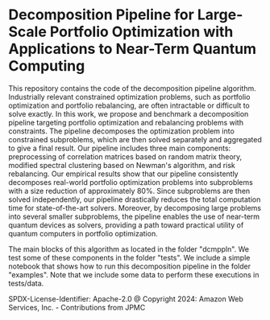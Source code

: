 # Decomposition Pipeline for Large-Scale Portfolio Optimization with Applications to Near-Term Quantum Computing

This repository contains the code of the decomposition pipeline algorithm. Industrially relevant constrained optimization problems, such as portfolio optimization and portfolio rebalancing, are often intractable or difficult to solve exactly. In this work, we propose and benchmark a decomposition pipeline targeting portfolio optimization and rebalancing problems with constraints. The pipeline decomposes the optimization problem into constrained subproblems, which are then solved separately and aggregated to give a final result. Our pipeline includes three main components: preprocessing of correlation matrices based on random matrix theory, modified spectral clustering based on Newman's algorithm, and risk rebalancing. Our empirical results show that our pipeline consistently decomposes real-world portfolio optimization problems into subproblems with a size reduction of approximately 80\%. Since subproblems are then solved independently, our pipeline drastically reduces the total computation time for state-of-the-art solvers. Moreover, by decomposing large problems into several smaller subproblems, the pipeline enables the use of near-term quantum devices as solvers, providing a path toward practical utility of quantum computers in portfolio optimization.

The main blocks of this algorithm as located in the folder "dcmppln". We test some of these components in the folder "tests". We include a simple notebook that shows how to run this decomposition pipeline in the folder "examples". Note that we include some data to perform these executions in tests/data. 

SPDX-License-Identifier: Apache-2.0
@ Copyright 2024: Amazon Web Services, Inc. - Contributions from JPMC